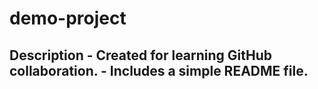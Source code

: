 # demo-project
 ## Description - Created for learning GitHub collaboration. - Includes a simple README file.
